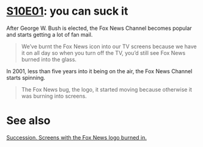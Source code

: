 # [S10E01](https://slate.com/transcripts/NTEza3VIczRkTkRib3o4MWk2NklTT0F5bkhZemZabWExdGJvYTBOa2RnYz0=): you can suck it

After George W. Bush is elected, the Fox News Channel becomes popular and starts getting a lot of fan mail.

> We’ve burnt the Fox News icon into our TV screens because we have it on all day so when you turn off the TV, you’d still see Fox News burned into the glass.

In 2001, less than five years into it being on the air, the Fox News Channel starts spinning.

> The Fox News bug, the logo, it started moving because otherwise it was burning into screens.

# See also

[Succession. Screens with the Fox News logo burned in.](https://github.com/mitin001/transcriber/blob/blog/blog%2Fsuccession%2Fep-3-3-fox-news-burned-into-screen.md)
